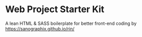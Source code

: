 # Web Project Starter Kit
A lean HTML & SASS boilerplate for better front-end coding by <https://sanographix.github.io/rin/>
